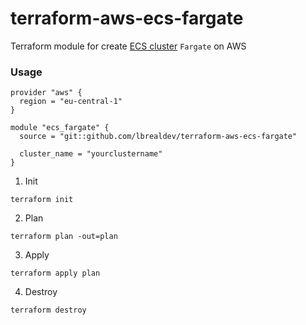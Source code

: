 # terraform-aws-ecs-fargate
Terraform module for create [ECS cluster](https://www.terraform.io/docs/providers/aws/r/ecs_cluster.html) `Fargate` on AWS


### Usage
```
provider "aws" {
  region = "eu-central-1"
}

module "ecs_fargate" {
  source = "git::github.com/lbrealdev/terraform-aws-ecs-fargate"

  cluster_name = "yourclustername"
}
```


1. Init
```
terraform init
```
2. Plan
```
terraform plan -out=plan
```
3. Apply
```
terraform apply plan
```
4. Destroy
```
terraform destroy
```